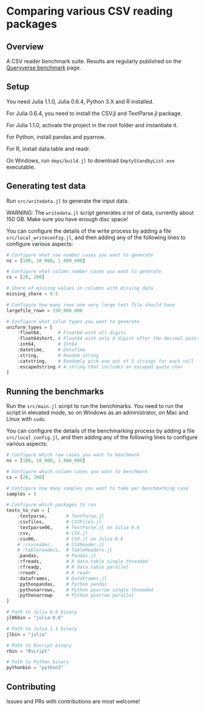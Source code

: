 # Comparing various CSV reading packages

## Overview

A CSV reader benchmark suite. Results are regularly published on the [Queryverse benchmark](https://www.queryverse.org/benchmarks/) page.

## Setup

You need Julia 1.1.0, Julia 0.6.4, Python 3.X and R installed.

For Julia 0.6.4, you need to install the CSV.jl and TextParse.jl package.

For Julia 1.1.0, activate the project in the root folder and instantiate it.

For Python, install pandas and pyarrow.

For R, install data.table and readr.

On Windows, run `deps/build.jl` to download `EmptyStandbyList.exe` executable.

## Generating test data

Run `src/writedata.jl` to generate the input data.

WARNING: The `writedata.jl` script generates _a lot_ of data, currently about 150 GB. Make sure you have enough disc space!

You can configure the details of the write process by adding a file `src/local_writeconfig.jl`, and then adding any of the following lines to configure various aspects:

```julia
# Configure what row number cases you want to generate
ns = [100, 10_000, 1_000_000]

# Configure what column number cases you want to generate
cs = [20, 200]

# Share of missing values in columns with missing data
missing_share = 0.5

# Configure how many rows one very large test file should have
largefile_rown = 150_000_000

# Configure what colun types you want to generate
uniform_types = [
    :float64,      # Float64 with all digits
    :float64short, # Float64 with only 4 digist after the decimal point
    :int64,        # Int64
    :datetime,     # DateTime
    :string,       # Random string
    :catstring,    # Randomly pick one out of 5 strings for each cell
    :escapedstring # A string that includes an escaped quote char
]
```

## Running the benchmarks

Run the `src/main.jl` script to run the benchmarks. You need to run the script in elevated mode, so on Windows as an administrator, on Mac and Linux with `sudo`.

You can configure the details of the benchmarking process by adding a file `src/local_config.jl`, and then adding any of the following lines to configure various aspects:

```julia
# Configure which row cases you want to benchmark
ns = [100, 10_000, 1_000_000]

# Configure which column cases you want to benchmark
cs = [20, 200]

# Configure how many samples you want to take per benchmarking case
samples = 5

# Configure which packages to run
tests_to_run = [
    :textparse,       # TextParse.jl
    :csvfiles,        # CSVFiles.jl
    :textparse06,     # TextParse.jl on Julia 0.6
    :csv,             # CSV.jl
    :csv06,           # CSV.jl on Julia 0.6
    # :csvreader,     # CSVReader.jl
    # :tablereaders,  # TableReaders.jl
    :pandas,          # Pandas.jl
    :rfreads,         # R data.table single threaded
    :rfreadp,         # R data.table parallel
    :rreadr,          # R readr
    :dataframes,      # DataFrames.jl
    :pythonpandas,    # Python pandas
    :pythonarrows,    # Python pyarrow single threaded
    :pythonarrowp     # Python pyarrow parallel
]

# Path to Julia 0.6 binary
jl06bin = "julia-0.6"

# Path to Julia 1.1 binary
jlbin = "julia"

# Path to Rscript binary
rbin = "Rscript"

# Path to Python binary
pythonbin = "python3"
```

## Contributing

Issues and PRs with contributions are most welcome!
